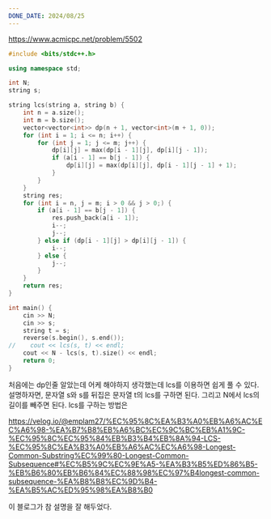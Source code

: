 ```yaml
---
DONE_DATE: 2024/08/25
---
```

https://www.acmicpc.net/problem/5502


```c++
#include <bits/stdc++.h>

using namespace std;

int N;
string s;

string lcs(string a, string b) {
    int n = a.size();
    int m = b.size();
    vector<vector<int>> dp(n + 1, vector<int>(m + 1, 0));
    for (int i = 1; i <= n; i++) {
        for (int j = 1; j <= m; j++) {
            dp[i][j] = max(dp[i - 1][j], dp[i][j - 1]);
            if (a[i - 1] == b[j - 1]) {
                dp[i][j] = max(dp[i][j], dp[i - 1][j - 1] + 1);
            }
        }
    }
    string res;
    for (int i = n, j = m; i > 0 && j > 0;) {
        if (a[i - 1] == b[j - 1]) {
            res.push_back(a[i - 1]);
            i--;
            j--;
        } else if (dp[i - 1][j] > dp[i][j - 1]) {
            i--;
        } else {
            j--;
        }
    }
    return res;
}

int main() {
    cin >> N;
    cin >> s;
    string t = s;
    reverse(s.begin(), s.end());
//    cout << lcs(s, t) << endl;
    cout << N - lcs(s, t).size() << endl;
    return 0;
}
```

처음에는 dp인줄 알았는데 어케 해야하지 생각했는데 
lcs를 이용하면 쉽게 풀 수 있다.
설명하자면, 문자열 s와 s를 뒤집은 문자열 t의 lcs를 구하면 된다.
그리고 N에서 lcs의 길이를 빼주면 된다.
lcs를 구하는 방법은 

https://velog.io/@emplam27/%EC%95%8C%EA%B3%A0%EB%A6%AC%EC%A6%98-%EA%B7%B8%EB%A6%BC%EC%9C%BC%EB%A1%9C-%EC%95%8C%EC%95%84%EB%B3%B4%EB%8A%94-LCS-%EC%95%8C%EA%B3%A0%EB%A6%AC%EC%A6%98-Longest-Common-Substring%EC%99%80-Longest-Common-Subsequence#%EC%B5%9C%EC%9E%A5-%EA%B3%B5%ED%86%B5-%EB%B6%80%EB%B6%84%EC%88%98%EC%97%B4longest-common-subsequence-%EA%B8%B8%EC%9D%B4-%EA%B5%AC%ED%95%98%EA%B8%B0

이 블로그가 참 설명을 잘 해두었다.

